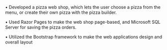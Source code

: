 • Developed a pizza web shop, which lets the user choose a pizza from the menu, or create their own pizza with the pizza
builder.

• Used Razor Pages to make the web shop page-based, and Microsoft SQL Server for saving the pizza orders.

• Utilized the Bootstrap framework to make the web applications design and overall layout

